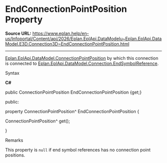 # EndConnectionPointPosition Property

**Source URL:** https://www.eplan.help/en-us/Infoportal/Content/api/2026/Eplan.EplApi.DataModelu~Eplan.EplApi.DataModel.E3D.Connection3D~EndConnectionPointPosition.html

---

[Eplan.EplApi.DataModel.ConnectionPointPosition](Eplan.EplApi.DataModelu~Eplan.EplApi.DataModel.ConnectionPointPosition.html) by which this connection is connected to [Eplan.EplApi.DataModel.Connection.EndSymbolReference](Eplan.EplApi.DataModelu~Eplan.EplApi.DataModel.Connection~EndSymbolReference.html).

Syntax

**C#**



public ConnectionPointPosition EndConnectionPointPosition {get;}

public:

property ConnectionPointPosition^ EndConnectionPointPosition {

   ConnectionPointPosition^ get();

}


Remarks

This property is `null` if end symbol references has no connection point positions.
